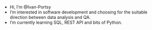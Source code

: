 - Hi, I’m @Ivan-Portsy
- I’m interested in software development and choosing for the suitable direction between data analysis and QA.
- I’m currently learning SQL, REST API and bits of Python.

